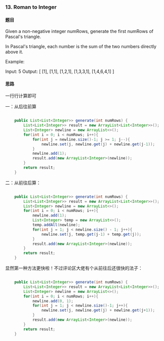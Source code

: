 ### 13. Roman to Integer
#### 题目
Given a non-negative integer numRows, generate the first numRows of Pascal's triangle.


In Pascal's triangle, each number is the sum of the two numbers directly above it.

Example:

Input: 5
Output:
[
     [1],
    [1,1],
   [1,2,1],
  [1,3,3,1],
 [1,4,6,4,1]
]
 
#### 思路

一行行计算即可

一：从后往前算
``` java

    public List<List<Integer>> generate(int numRows) {
        List<List<Integer>> result = new ArrayList<List<Integer>>();
        List<Integer> newline = new ArrayList<>();
        for(int i = 0; i < numRows; i++){
            for(int j = newline.size()-1; j >= 1; j--){
                newline.set(j, newline.get(j) + newline.get(j-1));
            }
            newline.add(1);
            result.add(new ArrayList<Integer>(newline));
        }
        return result;
    }

```

二：从前往后算：
```java

    public List<List<Integer>> generate(int numRows) {
        List<List<Integer>> result = new ArrayList<List<Integer>>();
        List<Integer> newline = new ArrayList<>();
        for(int i = 0; i < numRows; i++){
            newline.add(1);
            List<Integer> temp = new ArrayList<>();
            temp.addAll(newline);
            for(int j = 1; j < newline.size() - 1; j++){
                newline.set(j, temp.get(j-1) + temp.get(j));
            }
            result.add(new ArrayList<Integer>(newline));
        }
        return result;
    }

```

显然第一种方法更快啦！不过评论区大佬有个从前往后还很快的法子：
```java

    public List<List<Integer>> generate(int numRows) {
        List<List<Integer>> result = new ArrayList<List<Integer>>();
        List<Integer> newline = new ArrayList<>();
        for(int i = 0; i < numRows; i++){
            newline.add(0, 1);
            for(int j = 1; j < newline.size()-1; j++){
                newline.set(j, newline.get(j) + newline.get(j+1));
            }
            result.add(new ArrayList<Integer>(newline));
        }
        return result;
    }

```
